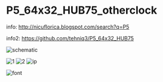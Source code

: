 # P5_64x32_HUB75_otherclock
info: http://nicuflorica.blogspot.com/search?q=P5

info2: https://github.com/tehniq3/P5_64x32_HUB75

![schematic](https://1.bp.blogspot.com/-1DREEqwvlys/YNitRgBwlVI/AAAAAAAAegg/zQk4X3hwsjwRqEYajvN1pEL_X-KxOA7UwCLcBGAsYHQ/s1580/ESP8266%2BDHT22%2BRGB-Matrix-P4%2BWeather-Station%2BClock%2BWeb-Server.jpg)

![1](https://1.bp.blogspot.com/-rrRF4TP0uN0/YNizbQ0j2vI/AAAAAAAAeh0/k649_RFOjAIE3LxI9xZqrq3aT5ry0AGCACLcBGAsYHQ/s320/umiditate_afisaj.jpg)
![2](https://1.bp.blogspot.com/-tvVQxUHwzm8/YNizI-NT0eI/AAAAAAAAeho/AvcaG41Eo6kMR-1Q3OkxXHkuMMrGfgNPwCLcBGAsYHQ/s320/temp_afisaj.jpg)
![ip](https://1.bp.blogspot.com/-prTomSnKDTY/YNix3b-9foI/AAAAAAAAehc/LwZGutq3qBsEhEGiOpPTPA-B-ds3lWE-wCLcBGAsYHQ/s320/ip_afisaj.jpg)

![font](https://1.bp.blogspot.com/-iZ3N_tj1cKA/YNi3E1GEj5I/AAAAAAAAeh8/9_WNRQZnq3gCXyScBs8CPT6waCRRDmfAgCLcBGAsYHQ/s801/librarienoua1.png)
